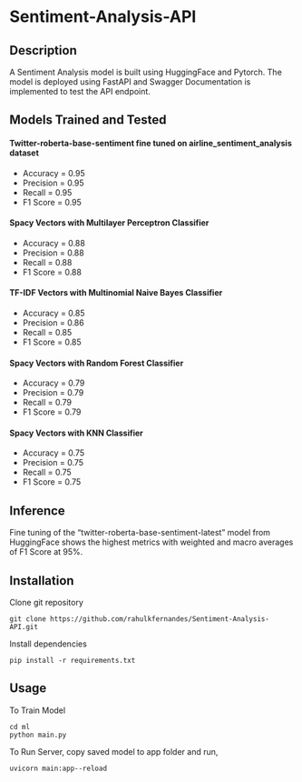 # Sentiment-Analysis-API

## Description
A Sentiment Analysis model is built using HuggingFace and Pytorch. The model is deployed using FastAPI and Swagger Documentation is implemented to test the API endpoint. 

## Models Trained and Tested
#### Twitter-roberta-base-sentiment fine tuned on airline_sentiment_analysis dataset
- Accuracy = 0.95
- Precision = 0.95
- Recall = 0.95
- F1 Score = 0.95
#### Spacy Vectors with Multilayer Perceptron Classifier
- Accuracy = 0.88
- Precision = 0.88
- Recall = 0.88
- F1 Score = 0.88
#### TF-IDF Vectors with Multinomial Naive Bayes Classifier
- Accuracy = 0.85
- Precision = 0.86
- Recall = 0.85
- F1 Score = 0.85
#### Spacy Vectors with Random Forest Classifier
- Accuracy = 0.79
- Precision = 0.79
- Recall = 0.79
- F1 Score = 0.79
#### Spacy Vectors with KNN Classifier
- Accuracy = 0.75
- Precision = 0.75
- Recall = 0.75
- F1 Score = 0.75

## Inference
Fine tuning of the “twitter-roberta-base-sentiment-latest” model from HuggingFace shows the highest metrics with weighted and macro averages of F1 Score at 95%. 

## Installation
Clone git repository
```
git clone https://github.com/rahulkfernandes/Sentiment-Analysis-API.git
```

Install dependencies
```
pip install -r requirements.txt
```

## Usage 
To Train Model
```
cd ml
python main.py
```

To Run Server, copy saved model to app folder and run,
```
uvicorn main:app--reload
```